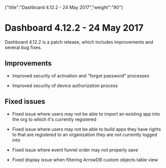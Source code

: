 {"title":"Dashboard 4.12.2 - 24 May 2017","weight":"90"} 

# Dashboard 4.12.2 - 24 May 2017

Dashboard 4.12.2 is a patch release, which includes improvements and several bug fixes.

## Improvements

*   Improved security of activation and "forgot password" processes
    
*   Improved security of device authorization process
    

## Fixed issues

*   Fixed issue where users may not be able to import an existing app into the org to which it's currently registered
    
*   Fixed issue where users may not be able to build apps they have rights to that are registered to an organization they are not currently logged into
    
*   Fixed issue where event funnel order may not properly save
    
*   Fixed display issue when filtering ArrowDB custom objects table view